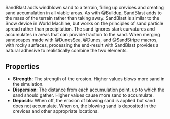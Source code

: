 SandBlast adds windblown sand to a terrain, filling up crevices and creating sand accumulation in all viable areas. As with @Buildup, SandBlast adds to the mass of the terrain rather than taking away. SandBlast is similar to the Snow device in World Machine, but works on the principles of sand particle spread rather than precipitation. The sand ignores stark curvatures and accumulates in areas that can provide traction to the sand. When merging sandscapes made with @DunesSea, @Dunes, and @SandStripe macros, with rocky surfaces, processing the end-result with SandBlast provides a natural adhesive to realistically combine the two elements.

## Properties

- **Strength**: The strength of the erosion. Higher values blows more sand in the simulation.
- **Dispersion**: The distance from each accumulation point, up to which the sand should gather. Higher values cause more sand to accumulate.
- **Deposits**: When off, the erosion of blowing sand is applied but sand does not accumulate. When on, the blowing sand is deposited in the crevices and other appropriate locations. 
